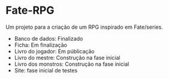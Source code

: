 # Fate-RPG
Um projeto para a criação de um RPG inspirado em Fate/series.

- Banco de dados: Finalizado
- Ficha: Em finalização
- Livro do jogador: Em públicação
- Livro do mestre: Construção na fase inicial
- Livro dos monstros: Construção na fase inicial
- Site: fase inicial de testes
